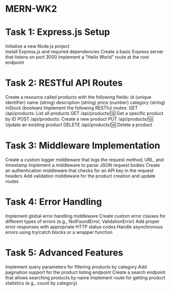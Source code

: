 # MERN-WK2
# Task 1: Express.js Setup
Initialize a new Node.js project <BR>
Install Express.js and required dependencies
Create a basic Express server that listens on port 3000
Implement a "Hello World" route at the root endpoint
# Task 2: RESTful API Routes
Create a resource called products with the following fields:
id (unique identifier)
name (string)
description (string)
price (number)
category (string)
inStock (boolean)
Implement the following RESTful routes:
GET /api/products: List all products
GET /api/products/:id: Get a specific product by ID
POST /api/products: Create a new product
PUT /api/products/:id: Update an existing product
DELETE /api/products/:id: Delete a product
# Task 3: Middleware Implementation
Create a custom logger middleware that logs the request method, URL, and timestamp
Implement a middleware to parse JSON request bodies
Create an authentication middleware that checks for an API key in the request headers
Add validation middleware for the product creation and update routes
# Task 4: Error Handling
Implement global error handling middleware
Create custom error classes for different types of errors (e.g., NotFoundError, ValidationError)
Add proper error responses with appropriate HTTP status codes
Handle asynchronous errors using try/catch blocks or a wrapper function
# Task 5: Advanced Features
Implement query parameters for filtering products by category
Add pagination support for the product listing endpoint
Create a search endpoint that allows searching products by name
Implement route for getting product statistics (e.g., count by category)
